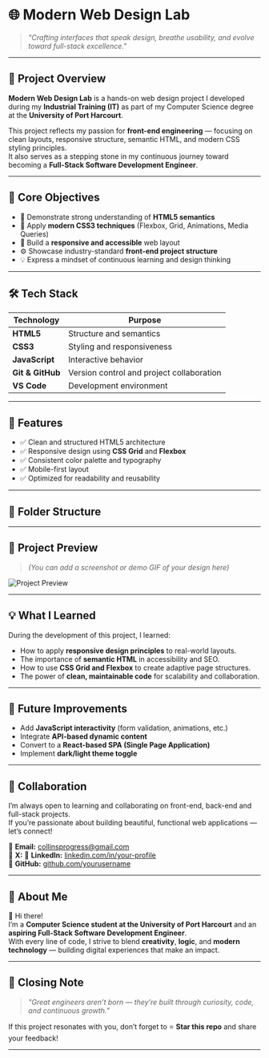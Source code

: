 # 🌐 Modern Web Design Lab

> _"Crafting interfaces that speak design, breathe usability, and evolve toward full-stack excellence."_

---

## 🚀 Project Overview

**Modern Web Design Lab** is a hands-on web design project I developed during my **Industrial Training (IT)** as part of my Computer Science degree at the **University of Port Harcourt**.

This project reflects my passion for **front-end engineering** — focusing on clean layouts, responsive structure, semantic HTML, and modern CSS styling principles.  
It also serves as a stepping stone in my continuous journey toward becoming a **Full-Stack Software Development Engineer**.

---

## 🎯 Core Objectives

- 🧩 Demonstrate strong understanding of **HTML5 semantics**
- 🎨 Apply **modern CSS3 techniques** (Flexbox, Grid, Animations, Media Queries)
- 📱 Build a **responsive and accessible** web layout
- ⚙️ Showcase industry-standard **front-end project structure**
- 💡 Express a mindset of continuous learning and design thinking

---

## 🛠️ Tech Stack

| Technology       | Purpose                                   |
| ---------------- | ----------------------------------------- |
| **HTML5**        | Structure and semantics                   |
| **CSS3**         | Styling and responsiveness                |
| **JavaScript**   | Interactive behavior                      |
| **Git & GitHub** | Version control and project collaboration |
| **VS Code**      | Development environment                   |

---

## 🧩 Features

- ✅ Clean and structured HTML5 architecture
- ✅ Responsive design using **CSS Grid** and **Flexbox**
- ✅ Consistent color palette and typography
- ✅ Mobile-first layout
- ✅ Optimized for readability and reusability

---

## 🧱 Folder Structure

---

## 📸 Project Preview

> _(You can add a screenshot or demo GIF of your design here)_

![Project Preview](https://via.placeholder.com/800x400?text=Project+Screenshot+Here)

---

## 💡 What I Learned

During the development of this project, I learned:

- How to apply **responsive design principles** to real-world layouts.
- The importance of **semantic HTML** in accessibility and SEO.
- How to use **CSS Grid and Flexbox** to create adaptive page structures.
- The power of **clean, maintainable code** for scalability and collaboration.

---

## 🌱 Future Improvements

- Add **JavaScript interactivity** (form validation, animations, etc.)
- Integrate **API-based dynamic content**
- Convert to a **React-based SPA (Single Page Application)**
- Implement **dark/light theme toggle**

---

## 🤝 Collaboration

I’m always open to learning and collaborating on front-end, back-end and full-stack projects.  
If you’re passionate about building beautiful, functional web applications — let’s connect!

📧 **Email:** collinsprogress@gmail.com  
📱 **X:** [](#)
💼 **LinkedIn:** [linkedin.com/in/your-profile](#)  
🐙 **GitHub:** [github.com/yourusername](#)

---

## 🧭 About Me

👋 Hi there!  
I’m a **Computer Science student at the University of Port Harcourt** and an **aspiring Full-Stack Software Development Engineer**.  
With every line of code, I strive to blend **creativity**, **logic**, and **modern technology** — building digital experiences that make an impact.

---

## 🏁 Closing Note

> _"Great engineers aren’t born — they’re built through curiosity, code, and continuous growth."_

If this project resonates with you, don’t forget to ⭐ **Star this repo** and share your feedback!

---
